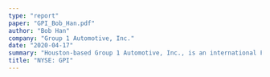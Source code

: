 ```yaml
---
type: "report"
paper: "GPI_Bob_Han.pdf"
author: "Bob Han"
company: "Group 1 Automotive, Inc."
date: "2020-04-17"
summary: "Houston-based Group 1 Automotive, Inc., is an international Fortune 300 automotive retailer, and a leading operator in the automotive retailing industry. Since its initial public offering in October 1997, Group 1 has grown to become one of the largest dealership groups in the United States and has expanded into the United Kingdom and Brazil. The company has achieved its success through a strategy that leverages management experience and emphasizes geographic and brand diversity, interrelated revenue streams, operational efficiencies and the prudent deployment of capital. "
title: "NYSE: GPI"
---
```

